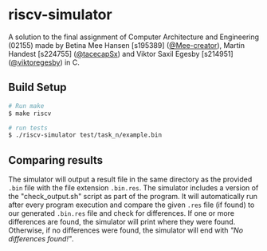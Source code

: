 # riscv-simulator
A solution to the final assignment of Computer Architecture and Engineering (02155) made by Betina Mee Hansen [s195389] ([@Mee-creator](https://github.com/Mee-creator)), Martin Handest [s224755] ([@tacecapSx](https://github.com/tacecapSx)) and Viktor Saxil Egesby [s214951] ([@viktoregesby](https://github.com/viktoregesby)) in C.

## Build Setup

```bash
# Run make
$ make riscv

# run tests
$ ./riscv-simulator test/task_n/example.bin
```

## Comparing results
The simulator will output a result file in the same directory as the provided `.bin` file with the file extension `.bin.res`. The simulator includes a version of the "check_output.sh" script as part of the program. It will automatically run after every program execution and compare the given `.res` file (if found) to our generated `.bin.res` file and check for differences. If one or more differences are found, the simulator will print where they were found. Otherwise, if no differences were found, the simulator will end with *"No differences found!"*.
